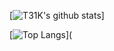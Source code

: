 <!--
**T31K/T31K** is a ✨ _special_ ✨ repository because its `README.md` (this file) appears on your GitHub profile.

Here are some ideas to get you started:

- 🔭 I’m currently working on ...
- 🌱 I’m currently learning ...
- 👯 I’m looking to collaborate on ...
- 🤔 I’m looking for help with ...
- 💬 Ask me about ...
- 📫 How to reach me: ...
- 😄 Pronouns: ...
- ⚡ Fun fact: ...
![Social banner for jh3y](https://github.com/T31K/T31K/raw/master/bg.jpg)
-->

[![T31K's github stats](https://github-readme-stats.vercel.app/api?username=T31K&show_icons=true&theme=graywhite&bg_color=0,b6fbff,83a4d4)]

[![Top Langs](https://github-readme-stats.vercel.app/api/top-langs/?username=T31K&layout=compact)](
